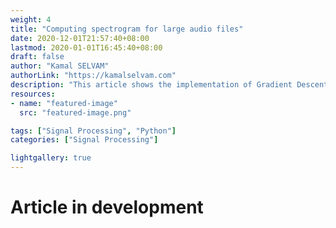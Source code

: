 ```yaml
---
weight: 4
title: "Computing spectrogram for large audio files"
date: 2020-12-01T21:57:40+08:00
lastmod: 2020-01-01T16:45:40+08:00
draft: false
author: "Kamal SELVAM"
authorLink: "https://kamalselvam.com"
description: "This article shows the implementation of Gradient Descent Algorithm"
resources:
- name: "featured-image"
  src: "featured-image.png"

tags: ["Signal Processing", "Python"]
categories: ["Signal Processing"]

lightgallery: true
---
```


# Article in development 